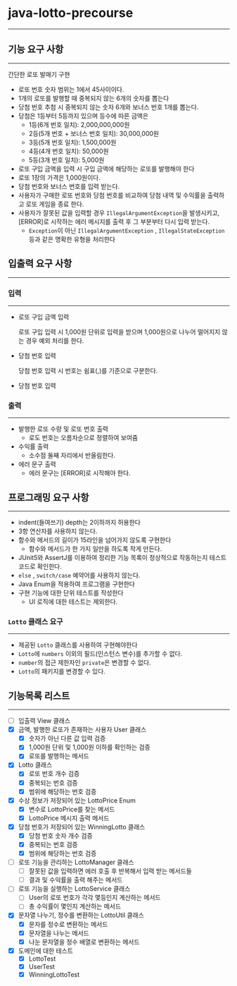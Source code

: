 # java-lotto-precourse

---

## 기능 요구 사항

---

간단한 로또 발매기 구현

- 로또 번호 숫자 범위는 1에서 45사이이다.
- 1개의 로또를 발행할 때 중복되지 않는 6개의 숫자를 뽑는다
- 당첨 번호 추첨 시 중복되지 않는 숫자 6개와 보너스 번호 1개를 뽑는다.
- 당첨은 1등부터 5등까지 있으며 등수에 따른 금액은
    - 1등(6개 번호 일치): 2,000,000,000원
    - 2등(5개 번호 + 보너스 번호 일치): 30,000,000원
    - 3등(5개 번호 일치): 1,500,000원
    - 4등(4개 번호 일치): 50,000원
    - 5등(3개 번호 일치): 5,000원
- 로또 구입 금액을 입력 시 구입 금액에 해당하는 로또를 발행해야 한다
- 로또 1장의 가격은 1,000원이다.
- 당첨 번호와 보너스 번호를 입력 받는다.
- 사용자가 구매한 로또 번호와 당첨 번호를 비교하여 당첨 내역 및 수익률을 출력하고 로또 게임을 종료 한다.
- 사용자가 잘못된 값을 입력할 경우 `IllegalArgumentException`을 발생시키고, [ERROR]로 시작하는 에러 메시지를 출력 후 그 부분부터 다시 입력 받는다.
    - `Exception`이 아닌 `IllegalArgumentException` , `IllegalStateException` 등과 같은 명확한 유형을 처리한다

## 입출력 요구 사항

---

### 입력

---

- 로또 구입 금액 입력

  로또 구입 입력 시 1,000원 단위로 입력을 받으며 1,000원으로 나누어 떨어지지 않는 경우 예외 처리를 한다.

- 당첨 번호 입력

  당첨 번호 입력 시 번호는 쉼표(,)를 기준으로 구분한다.

- 당첨 번호 입력

### 출력

---

- 발행한 로또 수량 및 로또 번호 출력
    - 로도 번호는 오름차순으로 정렬하여 보여줌
- 수익률 출력
    - 소수점 둘째 자리에서 반올림한다.
- 에러 문구 출력
    - 에러 문구는 [ERROR]로 시작해야 한다.

## 프로그래밍 요구 사항

---

- indent(들여쓰기) depth는 2이하까지 허용한다
- 3항 연산자를 사용하지 않는다.
- 함수와 메서드의 길이가 15라인을 넘어가지 않도록 구현한다
    - 함수와 메서드가 한 가지 일만을 하도록 작게 만든다.
- JUnit5와 AssertJ를 이용하여 정리한 기능 목록이 정상적으로 작동하는지 테스트 코드로 확인한다.
- `else` , `switch/case`  예약어를 사용하지 않는다.
- Java Enum을 적용하여 프로그램을 구현한다
- 구현 기능에 대한 단위 테스트를 작성한다
    - UI 로직에 대한 테스트는 제외한다.

### `Lotto` 클래스 요구

---

- 제공된 `Lotto` 클래스를 사용하여 구현해야한다
- `Lotto`에 `numbers` 이외의 필드(인스턴스 변수)를 추가할 수 없다.
- `number`의 접근 제한자인 `private`은 변경할 수 없다.
- `Lotto`의 패키지를 변경할 수 있다.

## 기능목록 리스트

---

- [ ]  입출력 View 클래스
- [x]  금액, 발행한 로또가 존재하는 사용자 User 클래스
    - [x] 숫자가 아닌 다른 값 입력 검증
    - [x] 1,000원 단위 및 1,000원 이하를 확인하는 검증
    - [x] 로또를 발행하는 메서드
- [x] Lotto 클래스
    - [x] 로또 번호 개수 검증
    - [x] 중복되는 번호 검증
    - [x] 범위에 해당하는 번호 검증
- [x] 수상 정보가 저장되어 있는 LottoPrice Enum
    - [x] 변수로 LottoPrice를 찾는 메서드
    - [x] LottoPrice 메시지 출력 메서드
- [x]  당첨 번호가 저장되어 있는 WinningLotto 클래스
    - [x] 당첨 번호 숫자 개수 검증
    - [x] 중복되는 번호 검증
    - [x] 범위에 해당하는 번호 검증
- [ ] 로또 기능을 관리하는 LottoManager 클래스
    - [ ] 잘못된 값을 입력하면 에러 호출 후 반복해서 입력 받는 메서드들
    - [ ] 결과 및 수익률을 출력 해주는 메서드
- [ ] 로또 기능을 실행하는 LottoService 클래스
    - [ ] User의 로또 번호가 각각 몇등인지 계산하는 메서드
    - [ ] 총 수익률이 몇인지 계산하는 메서드
- [x] 문자열 나누기, 정수를 변환하는 LottoUtil 클래스
    - [x] 문자를 정수로 변환하는 메서드
    - [x] 문자열을 나누는 메서드
    - [x] 나눈 문자열을 정수 배열로 변환하는 메서드
- [x] 도메인에 대한 테스트
    - [x] LottoTest
    - [x] UserTest
    - [x] WinningLottoTest